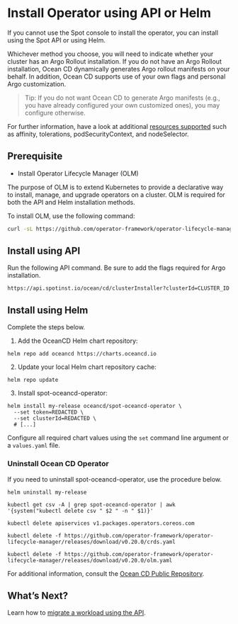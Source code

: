 # Install Operator using API or Helm

If you cannot use the Spot console to install the operator, you can install using the Spot API or using Helm.

Whichever method you choose, you will need to indicate whether your cluster has an Argo Rollout installation. If you do not have an Argo Rollout installation, Ocean CD dynamically generates Argo rollout manifests on your behalf. In addition, Ocean CD supports use of your own flags and personal Argo customization.

> Tip: If you do not want Ocean CD to generate Argo manifests (e.g., you have already configured your own customized ones), you may configure otherwise.

For further information, have a look at additional [resources supported](https://github.com/spotinst/spot-oceancd-releases/blob/main/charts/spot-oceancd-operator/values.yam) such as affinity, tolerations, podSecurityContext, and nodeSelector.

## Prerequisite
- Install Operator Lifecycle Manager (OLM)

The purpose of OLM is to extend Kubernetes to provide a declarative way to install, manage, and upgrade operators on a cluster. OLM is required for both the API and Helm installation methods.

To install OLM, use the following command:

```bash
curl -sL https://github.com/operator-framework/operator-lifecycle-manager/releases/download/v0.21.2/install.sh | bash -s v0.21.2
```

## Install using API

Run the following API command. Be sure to add the flags required for Argo installation.

```
https://api.spotinst.io/ocean/cd/clusterInstaller?clusterId=CLUSTER_ID
```

## Install using Helm

Complete the steps below.

1. Add the OceanCD Helm chart repository:

```
helm repo add oceancd https://charts.oceancd.io
```

2. Update your local Helm chart repository cache:

```
helm repo update
```

3. Install spot-oceancd-operator:

```
helm install my-release oceancd/spot-oceancd-operator \
  --set token=REDACTED \
  --set clusterId=REDACTED \
  # [...]
```

Configure all required chart values using the `set` command line argument or a `values.yaml` file.

### Uninstall Ocean CD Operator

If you need to uninstall spot-oceancd-operator, use the procedure below.

```
helm uninstall my-release

kubectl get csv -A | grep spot-oceancd-operator | awk '{system("kubectl delete csv " $2 " -n " $1)}'

kubectl delete apiservices v1.packages.operators.coreos.com

kubectl delete -f https://github.com/operator-framework/operator-lifecycle-manager/releases/download/v0.20.0/crds.yaml

kubectl delete -f https://github.com/operator-framework/operator-lifecycle-manager/releases/download/v0.20.0/olm.yaml
```

For additional information, consult the [Ocean CD Public Repository](https://github.com/spotinst/spot-oceancd-releases/tree/main/examples).

## What’s Next?

Learn how to [migrate a workload using the API](ocean-cd/getting-started/migrate-using-api).
